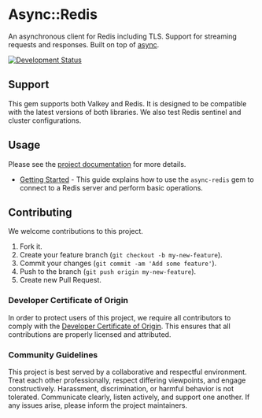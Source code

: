 # Async::Redis

An asynchronous client for Redis including TLS. Support for streaming requests and responses. Built on top of [async](https://github.com/socketry/async).

[![Development Status](https://github.com/socketry/async-redis/workflows/Test/badge.svg)](https://github.com/socketry/async-redis/actions?workflow=Test)

## Support

This gem supports both Valkey and Redis. It is designed to be compatible with the latest versions of both libraries. We also test Redis sentinel and cluster configurations.

## Usage

Please see the [project documentation](https://socketry.github.io/async-redis/) for more details.

  - [Getting Started](https://socketry.github.io/async-redis/guides/getting-started/index) - This guide explains how to use the `async-redis` gem to connect to a Redis server and perform basic operations.

## Contributing

We welcome contributions to this project.

1.  Fork it.
2.  Create your feature branch (`git checkout -b my-new-feature`).
3.  Commit your changes (`git commit -am 'Add some feature'`).
4.  Push to the branch (`git push origin my-new-feature`).
5.  Create new Pull Request.

### Developer Certificate of Origin

In order to protect users of this project, we require all contributors to comply with the [Developer Certificate of Origin](https://developercertificate.org/). This ensures that all contributions are properly licensed and attributed.

### Community Guidelines

This project is best served by a collaborative and respectful environment. Treat each other professionally, respect differing viewpoints, and engage constructively. Harassment, discrimination, or harmful behavior is not tolerated. Communicate clearly, listen actively, and support one another. If any issues arise, please inform the project maintainers.

